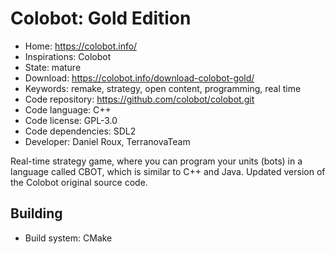 # Colobot: Gold Edition

- Home: https://colobot.info/
- Inspirations: Colobot
- State: mature
- Download: https://colobot.info/download-colobot-gold/
- Keywords: remake, strategy, open content, programming, real time
- Code repository: https://github.com/colobot/colobot.git
- Code language: C++
- Code license: GPL-3.0
- Code dependencies: SDL2
- Developer: Daniel Roux, TerranovaTeam

Real-time strategy game, where you can program your units (bots) in a language called CBOT, which is similar to C++ and Java.
Updated version of the Colobot original source code.

## Building

- Build system: CMake
